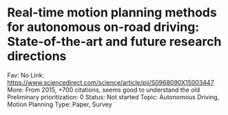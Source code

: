 # Real-time motion planning methods for autonomous on-road driving: State-of-the-art and future research directions

Fav: No
Link: https://www.sciencedirect.com/science/article/pii/S0968090X15003447
More: From 2015, +700 citations, seems good to understand the old
Preliminary prioritization: 0
Status: Not started
Topic: Autonomous Driving, Motion Planning
Type: Paper, Survey
